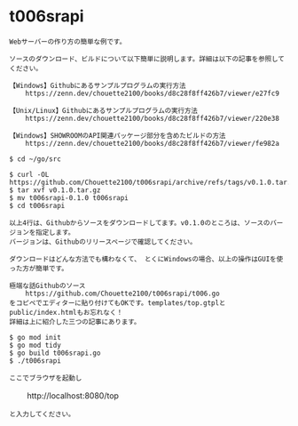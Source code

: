 # t006srapi

	Webサーバーの作り方の簡単な例です。

	ソースのダウンロード、ビルドについて以下簡単に説明します。詳細は以下の記事を参照してください。

	【Windows】Githubにあるサンプルプログラムの実行方法
		https://zenn.dev/chouette2100/books/d8c28f8ff426b7/viewer/e27fc9

	【Unix/Linux】Githubにあるサンプルプログラムの実行方法
		https://zenn.dev/chouette2100/books/d8c28f8ff426b7/viewer/220e38

	【Windows】SHOWROOMのAPI関連パッケージ部分を含めたビルドの方法
		https://zenn.dev/chouette2100/books/d8c28f8ff426b7/viewer/fe982a

	$ cd ~/go/src

	$ curl -OL https://github.com/Chouette2100/t006srapi/archive/refs/tags/v0.1.0.tar.gz
	$ tar xvf v0.1.0.tar.gz
	$ mv t006srapi-0.1.0 t006srapi
	$ cd t006srapi

	以上4行は、Githubからソースをダウンロードしてます。v0.1.0のところは、ソースのバージョンを指定します。
	バージョンは、Githubのリリースページで確認してください。
	
	ダウンロードはどんな方法でも構わなくて、 とくにWindowsの場合、以上の操作はGUIを使った方が簡単です。

	極端な話Githubのソース
		https://github.com/Chouette2100/t006srapi/t006.go
	をコピペでエディターに貼り付けてもOKです。templates/top.gtplとpublic/index.htmlもお忘れなく！
	詳細は上に紹介した三つの記事にあります。

	$ go mod init
	$ go mod tidy
	$ go build t006srapi.go
	$ ./t006srapi

	ここでブラウザを起動し

　　		http://localhost:8080/top

	と入力してください。
